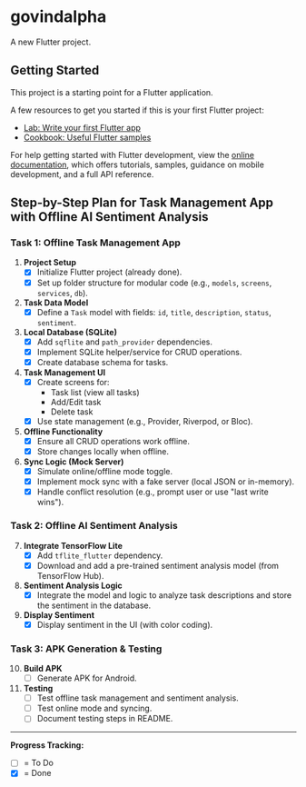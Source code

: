 # govindalpha

A new Flutter project.

## Getting Started

This project is a starting point for a Flutter application.

A few resources to get you started if this is your first Flutter project:

- [Lab: Write your first Flutter app](https://docs.flutter.dev/get-started/codelab)
- [Cookbook: Useful Flutter samples](https://docs.flutter.dev/cookbook)

For help getting started with Flutter development, view the
[online documentation](https://docs.flutter.dev/), which offers tutorials,
samples, guidance on mobile development, and a full API reference.

## Step-by-Step Plan for Task Management App with Offline AI Sentiment Analysis

### Task 1: Offline Task Management App

1. **Project Setup**
   - [x] Initialize Flutter project (already done).
   - [x] Set up folder structure for modular code (e.g., `models`, `screens`, `services`, `db`).

2. **Task Data Model**
   - [x] Define a `Task` model with fields: `id`, `title`, `description`, `status`, `sentiment`.

3. **Local Database (SQLite)**
   - [x] Add `sqflite` and `path_provider` dependencies.
   - [x] Implement SQLite helper/service for CRUD operations.
   - [x] Create database schema for tasks.

4. **Task Management UI**
   - [x] Create screens for:
     - Task list (view all tasks)
     - Add/Edit task
     - Delete task
   - [x] Use state management (e.g., Provider, Riverpod, or Bloc).

5. **Offline Functionality**
   - [x] Ensure all CRUD operations work offline.
   - [x] Store changes locally when offline.

6. **Sync Logic (Mock Server)**
   - [x] Simulate online/offline mode toggle.
   - [x] Implement mock sync with a fake server (local JSON or in-memory).
   - [x] Handle conflict resolution (e.g., prompt user or use "last write wins").

### Task 2: Offline AI Sentiment Analysis

7. **Integrate TensorFlow Lite**
   - [x] Add `tflite_flutter` dependency.
   - [x] Download and add a pre-trained sentiment analysis model (from TensorFlow Hub).

8. **Sentiment Analysis Logic**
   - [x] Integrate the model and logic to analyze task descriptions and store the sentiment in the database.

9. **Display Sentiment**
   - [x] Display sentiment in the UI (with color coding).

### Task 3: APK Generation & Testing

10. **Build APK**
    - [ ] Generate APK for Android.

11. **Testing**
    - [ ] Test offline task management and sentiment analysis.
    - [ ] Test online mode and syncing.
    - [ ] Document testing steps in README.

---

**Progress Tracking:**
- [ ] = To Do
- [x] = Done
